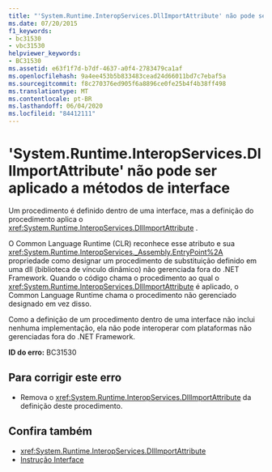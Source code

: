 ```yaml
---
title: "'System.Runtime.InteropServices.DllImportAttribute' não pode ser aplicado a métodos de interface"
ms.date: 07/20/2015
f1_keywords:
- bc31530
- vbc31530
helpviewer_keywords:
- BC31530
ms.assetid: e63f1f7d-b7df-4637-a0f4-2783479ca1af
ms.openlocfilehash: 9a4ee453b5b833483cead24d66011bd7c7ebaf5a
ms.sourcegitcommit: f8c270376ed905f6a8896ce0fe25b4f4b38ff498
ms.translationtype: MT
ms.contentlocale: pt-BR
ms.lasthandoff: 06/04/2020
ms.locfileid: "84412111"
---
```

# <a name="systemruntimeinteropservicesdllimportattribute-cannot-be-applied-to-interface-methods"></a>'System.Runtime.InteropServices.DllImportAttribute' não pode ser aplicado a métodos de interface
Um procedimento é definido dentro de uma interface, mas a definição do procedimento aplica o <xref:System.Runtime.InteropServices.DllImportAttribute> .  
  
 O Common Language Runtime (CLR) reconhece esse atributo e sua <xref:System.Runtime.InteropServices._Assembly.EntryPoint%2A> propriedade como designar um procedimento de substituição definido em uma dll (biblioteca de vínculo dinâmico) não gerenciada fora do .NET Framework. Quando o código chama o procedimento ao qual o <xref:System.Runtime.InteropServices.DllImportAttribute> é aplicado, o Common Language Runtime chama o procedimento não gerenciado designado em vez disso.  
  
 Como a definição de um procedimento dentro de uma interface não inclui nenhuma implementação, ela não pode interoperar com plataformas não gerenciadas fora do .NET Framework.  
  
 **ID do erro:** BC31530  
  
## <a name="to-correct-this-error"></a>Para corrigir este erro  
  
- Remova o <xref:System.Runtime.InteropServices.DllImportAttribute> da definição deste procedimento.  
  
## <a name="see-also"></a>Confira também

- <xref:System.Runtime.InteropServices.DllImportAttribute>
- [Instrução Interface](../language-reference/statements/interface-statement.md)
